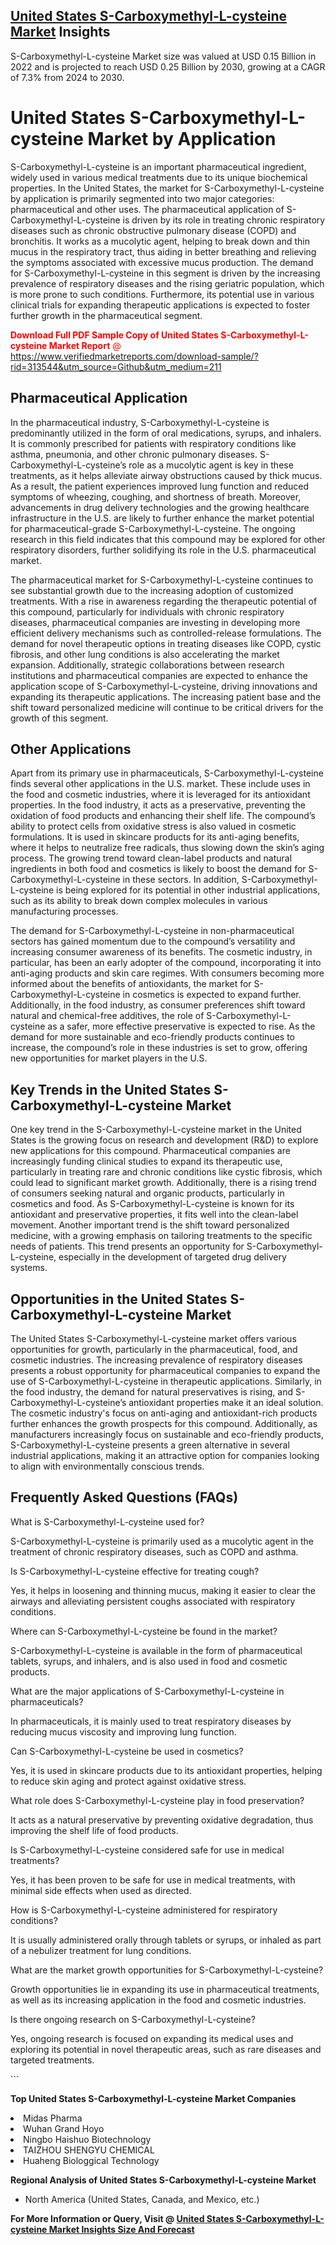 <h2><a href="https://www.verifiedmarketreports.com/download-sample/?rid=313544&amp;utm_source=Github&amp;utm_medium=211" target="_blank">United States S-Carboxymethyl-L-cysteine Market</a> Insights</h2><p>S-Carboxymethyl-L-cysteine Market size was valued at USD 0.15 Billion in 2022 and is projected to reach USD 0.25 Billion by 2030, growing at a CAGR of 7.3% from 2024 to 2030.</p><p><h1>United States S-Carboxymethyl-L-cysteine Market by Application</h1><p>S-Carboxymethyl-L-cysteine is an important pharmaceutical ingredient, widely used in various medical treatments due to its unique biochemical properties. In the United States, the market for S-Carboxymethyl-L-cysteine by application is primarily segmented into two major categories: pharmaceutical and other uses. The pharmaceutical application of S-Carboxymethyl-L-cysteine is driven by its role in treating chronic respiratory diseases such as chronic obstructive pulmonary disease (COPD) and bronchitis. It works as a mucolytic agent, helping to break down and thin mucus in the respiratory tract, thus aiding in better breathing and relieving the symptoms associated with excessive mucus production. The demand for S-Carboxymethyl-L-cysteine in this segment is driven by the increasing prevalence of respiratory diseases and the rising geriatric population, which is more prone to such conditions. Furthermore, its potential use in various clinical trials for expanding therapeutic applications is expected to foster further growth in the pharmaceutical segment.<p><span class=""><span style="color: #ff0000;"><strong>Download Full PDF Sample Copy of United States S-Carboxymethyl-L-cysteine Market Report</strong> @ </span><a href="https://www.verifiedmarketreports.com/download-sample/?rid=313544&amp;utm_source=Github&amp;utm_medium=211" target="_blank">https://www.verifiedmarketreports.com/download-sample/?rid=313544&amp;utm_source=Github&amp;utm_medium=211</a></span></p></p><h2>Pharmaceutical Application</h2><p>In the pharmaceutical industry, S-Carboxymethyl-L-cysteine is predominantly utilized in the form of oral medications, syrups, and inhalers. It is commonly prescribed for patients with respiratory conditions like asthma, pneumonia, and other chronic pulmonary diseases. S-Carboxymethyl-L-cysteine’s role as a mucolytic agent is key in these treatments, as it helps alleviate airway obstructions caused by thick mucus. As a result, the patient experiences improved lung function and reduced symptoms of wheezing, coughing, and shortness of breath. Moreover, advancements in drug delivery technologies and the growing healthcare infrastructure in the U.S. are likely to further enhance the market potential for pharmaceutical-grade S-Carboxymethyl-L-cysteine. The ongoing research in this field indicates that this compound may be explored for other respiratory disorders, further solidifying its role in the U.S. pharmaceutical market.<p>The pharmaceutical market for S-Carboxymethyl-L-cysteine continues to see substantial growth due to the increasing adoption of customized treatments. With a rise in awareness regarding the therapeutic potential of this compound, particularly for individuals with chronic respiratory diseases, pharmaceutical companies are investing in developing more efficient delivery mechanisms such as controlled-release formulations. The demand for novel therapeutic options in treating diseases like COPD, cystic fibrosis, and other lung conditions is also accelerating the market expansion. Additionally, strategic collaborations between research institutions and pharmaceutical companies are expected to enhance the application scope of S-Carboxymethyl-L-cysteine, driving innovations and expanding its therapeutic applications. The increasing patient base and the shift toward personalized medicine will continue to be critical drivers for the growth of this segment.</p><h2>Other Applications</h2><p>Apart from its primary use in pharmaceuticals, S-Carboxymethyl-L-cysteine finds several other applications in the U.S. market. These include uses in the food and cosmetic industries, where it is leveraged for its antioxidant properties. In the food industry, it acts as a preservative, preventing the oxidation of food products and enhancing their shelf life. The compound’s ability to protect cells from oxidative stress is also valued in cosmetic formulations. It is used in skincare products for its anti-aging benefits, where it helps to neutralize free radicals, thus slowing down the skin’s aging process. The growing trend toward clean-label products and natural ingredients in both food and cosmetics is likely to boost the demand for S-Carboxymethyl-L-cysteine in these sectors. In addition, S-Carboxymethyl-L-cysteine is being explored for its potential in other industrial applications, such as its ability to break down complex molecules in various manufacturing processes.<p>The demand for S-Carboxymethyl-L-cysteine in non-pharmaceutical sectors has gained momentum due to the compound’s versatility and increasing consumer awareness of its benefits. The cosmetic industry, in particular, has been an early adopter of the compound, incorporating it into anti-aging products and skin care regimes. With consumers becoming more informed about the benefits of antioxidants, the market for S-Carboxymethyl-L-cysteine in cosmetics is expected to expand further. Additionally, in the food industry, as consumer preferences shift toward natural and chemical-free additives, the role of S-Carboxymethyl-L-cysteine as a safer, more effective preservative is expected to rise. As the demand for more sustainable and eco-friendly products continues to increase, the compound’s role in these industries is set to grow, offering new opportunities for market players in the U.S.</p><h2>Key Trends in the United States S-Carboxymethyl-L-cysteine Market</h2><p>One key trend in the S-Carboxymethyl-L-cysteine market in the United States is the growing focus on research and development (R&D) to explore new applications for this compound. Pharmaceutical companies are increasingly funding clinical studies to expand its therapeutic use, particularly in treating rare and chronic conditions like cystic fibrosis, which could lead to significant market growth. Additionally, there is a rising trend of consumers seeking natural and organic products, particularly in cosmetics and food. As S-Carboxymethyl-L-cysteine is known for its antioxidant and preservative properties, it fits well into the clean-label movement. Another important trend is the shift toward personalized medicine, with a growing emphasis on tailoring treatments to the specific needs of patients. This trend presents an opportunity for S-Carboxymethyl-L-cysteine, especially in the development of targeted drug delivery systems.</p><h2>Opportunities in the United States S-Carboxymethyl-L-cysteine Market</h2><p>The United States S-Carboxymethyl-L-cysteine market offers various opportunities for growth, particularly in the pharmaceutical, food, and cosmetic industries. The increasing prevalence of respiratory diseases presents a robust opportunity for pharmaceutical companies to expand the use of S-Carboxymethyl-L-cysteine in therapeutic applications. Similarly, in the food industry, the demand for natural preservatives is rising, and S-Carboxymethyl-L-cysteine’s antioxidant properties make it an ideal solution. The cosmetic industry's focus on anti-aging and antioxidant-rich products further enhances the growth prospects for this compound. Additionally, as manufacturers increasingly focus on sustainable and eco-friendly products, S-Carboxymethyl-L-cysteine presents a green alternative in several industrial applications, making it an attractive option for companies looking to align with environmentally conscious trends.</p><h2>Frequently Asked Questions (FAQs)</h2><p>What is S-Carboxymethyl-L-cysteine used for?</p><p>S-Carboxymethyl-L-cysteine is primarily used as a mucolytic agent in the treatment of chronic respiratory diseases, such as COPD and asthma.</p><p>Is S-Carboxymethyl-L-cysteine effective for treating cough?</p><p>Yes, it helps in loosening and thinning mucus, making it easier to clear the airways and alleviating persistent coughs associated with respiratory conditions.</p><p>Where can S-Carboxymethyl-L-cysteine be found in the market?</p><p>S-Carboxymethyl-L-cysteine is available in the form of pharmaceutical tablets, syrups, and inhalers, and is also used in food and cosmetic products.</p><p>What are the major applications of S-Carboxymethyl-L-cysteine in pharmaceuticals?</p><p>In pharmaceuticals, it is mainly used to treat respiratory diseases by reducing mucus viscosity and improving lung function.</p><p>Can S-Carboxymethyl-L-cysteine be used in cosmetics?</p><p>Yes, it is used in skincare products due to its antioxidant properties, helping to reduce skin aging and protect against oxidative stress.</p><p>What role does S-Carboxymethyl-L-cysteine play in food preservation?</p><p>It acts as a natural preservative by preventing oxidative degradation, thus improving the shelf life of food products.</p><p>Is S-Carboxymethyl-L-cysteine considered safe for use in medical treatments?</p><p>Yes, it has been proven to be safe for use in medical treatments, with minimal side effects when used as directed.</p><p>How is S-Carboxymethyl-L-cysteine administered for respiratory conditions?</p><p>It is usually administered orally through tablets or syrups, or inhaled as part of a nebulizer treatment for lung conditions.</p><p>What are the market growth opportunities for S-Carboxymethyl-L-cysteine?</p><p>Growth opportunities lie in expanding its use in pharmaceutical treatments, as well as its increasing application in the food and cosmetic industries.</p><p>Is there ongoing research on S-Carboxymethyl-L-cysteine?</p><p>Yes, ongoing research is focused on expanding its medical uses and exploring its potential in novel therapeutic areas, such as rare diseases and targeted treatments.</p>```</p><p><strong>Top United States S-Carboxymethyl-L-cysteine Market Companies</strong></p><div data-test-id=""><p><li>Midas Pharma</li><li> Wuhan Grand Hoyo</li><li> Ningbo Haishuo Biotechnology</li><li> TAIZHOU SHENGYU CHEMICAL</li><li> Huaheng Biologgical Technology</li></p><div><strong>Regional Analysis of&nbsp;United States S-Carboxymethyl-L-cysteine Market</strong></div><ul><li dir="ltr"><p dir="ltr">North America&nbsp;(United States, Canada, and Mexico, etc.)</p></li></ul><p><strong>For More Information or Query, Visit @&nbsp;</strong><strong><a href="https://www.verifiedmarketreports.com/product/s-carboxymethyl-l-cysteine-market/?utm_source=Github&amp;utm_medium=211" target="_blank">United States S-Carboxymethyl-L-cysteine Market Insights Size And Forecast</a></strong></p></div>
